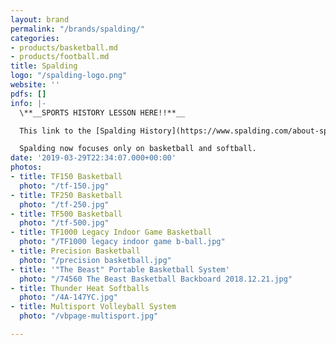 ```yaml
---
layout: brand
permalink: "/brands/spalding/"
categories:
- products/basketball.md
- products/football.md
title: Spalding
logo: "/spalding-logo.png"
website: ''
pdfs: []
info: |-
  \**__SPORTS HISTORY LESSON HERE!!**__

  This link to the [Spalding History](https://www.spalding.com/about-spalding.html) has a great history lesson with some really old photos of their first baseball from 1876 to the first basketball in 1894.

  Spalding now focuses only on basketball and softball.
date: '2019-03-29T22:34:07.000+00:00'
photos:
- title: TF150 Basketball
  photo: "/tf-150.jpg"
- title: TF250 Basketball
  photo: "/tf-250.jpg"
- title: TF500 Basketball
  photo: "/tf-500.jpg"
- title: TF1000 Legacy Indoor Game Basketball
  photo: "/TF1000 legacy indoor game b-ball.jpg"
- title: Precision Basketball
  photo: "/precision basketball.jpg"
- title: '"The Beast" Portable Basketball System'
  photo: "/74560 The Beast Basketball Backboard 2018.12.21.jpg"
- title: Thunder Heat Softballs
  photo: "/4A-147YC.jpg"
- title: Multisport Volleyball System
  photo: "/vbpage-multisport.jpg"

---
```

